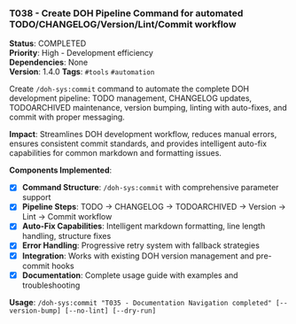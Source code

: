 ### T038 - Create DOH Pipeline Command for automated TODO/CHANGELOG/Version/Lint/Commit workflow

**Status**: COMPLETED  
**Priority**: High - Development efficiency  
**Dependencies**: None  
**Version**: 1.4.0 **Tags**: `#tools` `#automation`

Create `/doh-sys:commit` command to automate the complete DOH development pipeline: TODO management, CHANGELOG updates,
TODOARCHIVED maintenance, version bumping, linting with auto-fixes, and commit with proper messaging.

**Impact**: Streamlines DOH development workflow, reduces manual errors, ensures consistent commit standards, and
provides intelligent auto-fix capabilities for common markdown and formatting issues.

**Components Implemented**:

- [x] **Command Structure**: `/doh-sys:commit` with comprehensive parameter support
- [x] **Pipeline Steps**: TODO → CHANGELOG → TODOARCHIVED → Version → Lint → Commit workflow
- [x] **Auto-Fix Capabilities**: Intelligent markdown formatting, line length handling, structure fixes
- [x] **Error Handling**: Progressive retry system with fallback strategies
- [x] **Integration**: Works with existing DOH version management and pre-commit hooks
- [x] **Documentation**: Complete usage guide with examples and troubleshooting

**Usage**: `/doh-sys:commit "T035 - Documentation Navigation completed" [--version-bump] [--no-lint] [--dry-run]`
